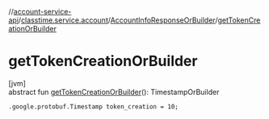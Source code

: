 //[account-service-api](../../../index.md)/[classtime.service.account](../index.md)/[AccountInfoResponseOrBuilder](index.md)/[getTokenCreationOrBuilder](get-token-creation-or-builder.md)

# getTokenCreationOrBuilder

[jvm]\
abstract fun [getTokenCreationOrBuilder](get-token-creation-or-builder.md)(): TimestampOrBuilder

`.google.protobuf.Timestamp token_creation = 10;`
